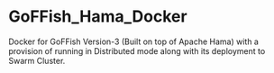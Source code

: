 # GoFFish_Hama_Docker
Docker for GoFFish Version-3 (Built on top of Apache Hama) with a provision of running in Distributed mode along with its deployment to Swarm Cluster.

